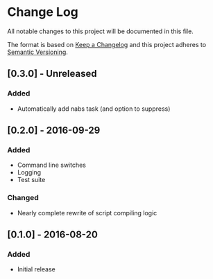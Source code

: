 # Change Log

All notable changes to this project will be documented in this file.

The format is based on [Keep a Changelog](http://keepachangelog.com/)
and this project adheres to [Semantic Versioning](http://semver.org/).

## [0.3.0] - Unreleased

### Added

* Automatically add nabs task (and option to suppress)

## [0.2.0] - 2016-09-29

### Added

* Command line switches
* Logging
* Test suite

### Changed

* Nearly complete rewrite of script compiling logic

## [0.1.0] - 2016-08-20

### Added

* Initial release
